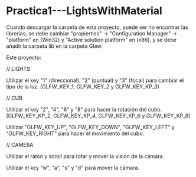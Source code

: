 # Practica1---LightsWithMaterial
Cuando descargar la carpeta de esta proyecto, puede ser no encontrar las librerías, se debe cambiar "propierties" -> "Configuration Manager" -> "platform" en (Win32) y "Active solution platform" en (x86), y se debe añadir la carpeta lib en la carpeta Glew.

Este proyecto:

// LIGHTS

Utilizar el key "1" (direccional), "2" (puntual) y "3" (focal) para cambiar el tipo de la luz. (GLFW_KEY_1, GLFW_KEY_2 y GLFW_KEY_KP_3)

// CUB

Utilizar el key "2", "4", "6" y "8" para hacer la rotación del cubo. (GLFW_KEY_KP_2, GLFW_KEY_KP_4, GLFW_KEY_KP_6 y GLFW_KEY_KP_8)

Utilizar "GLFW_KEY_UP", "GLFW_KEY_DOWN", "GLFW_KEY_LEFT" y "GLFW_KEY_RIGHT" para hacer el movimiento del cubo.

// CAMERA

Utilizar el ratón y scroll para rotar y mover la visión de la cámara.

Utilizar el key "w", "a", "s" y "d" para mover la cámara.
